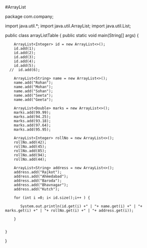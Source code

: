 #ArrayList

package com.company;

import java.util.*;
import java.util.ArrayList;
import java.util.List;

public class arrayListTable {
    public static void main(String[] args) {

        ArrayList<Integer> id = new ArrayList<>();
        id.add(1);
        id.add(2);
        id.add(3);
        id.add(4);
        id.add(5);
      //  id.add(6);

        ArrayList<String> name = new ArrayList<>();
        name.add("Rohan");
        name.add("Mohan");
        name.add("Sohan");
        name.add("Seeta");
        name.add("Geeta");

        ArrayList<Double> marks = new ArrayList<>();
        marks.add(99.99);
        marks.add(94.25);
        marks.add(93.18);
        marks.add(97.64);
        marks.add(95.95);

        ArrayList<Integer> rollNo = new ArrayList<>();
        rollNo.add(42);
        rollNo.add(45);
        rollNo.add(85);
        rollNo.add(94);
        rollNo.add(44);

        ArrayList<String> address = new ArrayList<>();
        address.add("Rajkot");
        address.add("Ahmedabad");
        address.add("Baroda");
        address.add("Bhavnagar");
        address.add("Kutch");

        for (int i =0; i< id.size();i++ ) {

           System.out.println(id.get(i) +" | "+ name.get(i) +" | "+ marks.get(i) +" | "+ rollNo.get(i) +" | "+ address.get(i));

        }


    }
}
